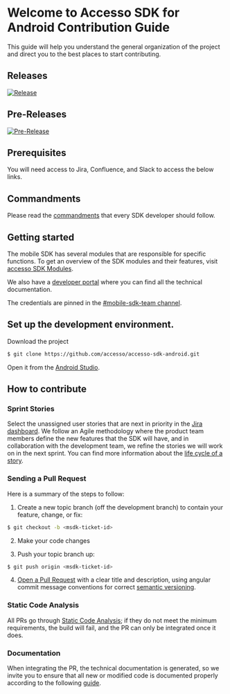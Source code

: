 # Welcome to Accesso SDK for Android Contribution Guide

This guide will help you understand the general organization of the project and direct you to the best places to start contributing. 

## Releases
[![Release](https://github.com/accesso/accesso-sdk-android/actions/workflows/release.yml/badge.svg?branch=dev)](https://github.com/accesso/accesso-sdk-android/actions/workflows/release.yml)

## Pre-Releases
[![Pre-Release](https://github.com/accesso/accesso-sdk-android/actions/workflows/release.yml/badge.svg?branch=dev)](https://github.com/accesso/accesso-sdk-android/actions/workflows/release.yml)

## Prerequisites

You will need access to Jira, Confluence, and Slack to access the below links.

## Commandments

Please read the [commandments](https://accesso.atlassian.net/wiki/spaces/MDK/pages/69570494517/MSDK+Commandments) that every SDK developer should follow.

## Getting started

The mobile SDK has several modules that are responsible for specific functions. To get an overview of the SDK modules and their features, visit [accesso SDK Modules](https://accesso.atlassian.net/wiki/spaces/MDK/pages/69358649628/accesso+SDK+Modules).

We also have a [developer portal](https://accessodevelopmentkit.com/) where you can find all the technical documentation.

The credentials are pinned in the [#mobile-sdk-team channel](https://accessodev.slack.com/archives/C04FX87RF4Y/p1682027410358319?thread_ts=1682017486.098989&cid=C04FX87RF4Y). 

## Set up the development environment.

Download the project 

```bash
$ git clone https://github.com/accesso/accesso-sdk-android.git
```

Open it from the [Android Studio](https://developer.android.com/studio).

## How to contribute

### Sprint Stories

Select the unassigned user stories that are next in priority in the [Jira dashboard](https://accesso.atlassian.net/jira/software/c/projects/MSDK/boards/636). 
We follow an Agile methodology where the product team members define the new features that the SDK will have, and in collaboration with the development team, we refine the stories we will work on in the next sprint. You can find more information about the [life cycle of a story](https://accesso.atlassian.net/wiki/spaces/MDK/pages/69430150012/Mobile+SDK+General+Sprint+Story+Creation+Process).

### Sending a Pull Request

Here is a summary of the steps to follow:

1. Create a new topic branch (off the development branch) to contain your feature, change, or fix:

```bash
$ git checkout -b <msdk-ticket-id>
```

2. Make your code changes
   
3. Push your topic branch up:

```bash
$ git push origin <msdk-ticket-id>
```

4. [Open a Pull Request](https://help.github.com/articles/creating-a-pull-request/#creating-the-pull-request) with a clear title and description, using angular commit message conventions for correct [semantic versioning](https://accesso.atlassian.net/wiki/spaces/MDK/pages/69327552614/Semantic+Releases+Versioning+Commitlint+Oh+My).

### Static Code Analysis

All PRs go through [Static Code Analysis](https://accesso.atlassian.net/wiki/spaces/MDK/pages/69465539248/Static+Code+Analysis); if they do not meet the minimum requirements, the build will fail, and the PR can only be integrated once it does.

### Documentation

When integrating the PR, the technical documentation is generated, so we invite you to ensure that all new or modified code is documented properly according to the following [guide](https://accesso.atlassian.net/wiki/spaces/MDK/pages/69307105534/KDoc+and+Dokka+for+Android).
